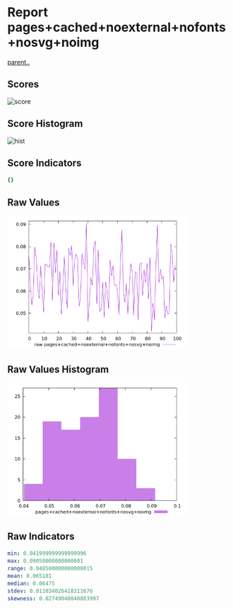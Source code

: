 # Report pages+cached+noexternal+nofonts+nosvg+noimg

[parent..](./..)  


## Scores

![score](./score.png)  

## Score Histogram

![hist](./hist.png)  

## Score Indicators

```yaml
{}

```

## Raw Values

![raw](./raw.png)  

## Raw Values Histogram

![raw hist](./raw_hist.png)  

## Raw Indicators

```yaml
min: 0.041999999999999996
max: 0.09050000000000001
range: 0.048500000000000015
mean: 0.065181
median: 0.06475
stdev: 0.011034026418311676
skewness: 0.02749048040803997

```

<style>
  img {
    max-width: 80%;
  }
</style>
      
